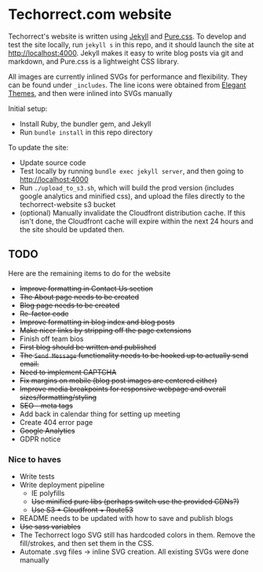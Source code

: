 # Techorrect.com website

Techorrect's website is written using [Jekyll](https://jekyllrb.com) and [Pure.css](https://purecss.io).  To develop and test the site locally, run `jekyll s` in this repo, and it should launch the site at [http://localhost:4000](http://localhost:4000).  Jekyll makes it easy to write blog posts via git and markdown, and Pure.css is a lightweight CSS library.

All images are currently inlined SVGs for performance and flexibility.  They can be found under `_includes`.  The line icons were obtained from [Elegant Themes](https://www.elegantthemes.com/blog/freebie-of-the-week/free-line-style-icons), and then were inlined into SVGs manually

Initial setup:
* Install Ruby, the bundler gem, and Jekyll
* Run `bundle install` in this repo directory

To update the site:

* Update source code
* Test locally by running `bundle exec jekyll server`, and then going to [http://localhost:4000](http://localhost:4000)
* Run `./upload_to_s3.sh`, which will build the prod version (includes google analytics and minified css), and upload the files directly to the techorrect-website s3 bucket
* (optional) Manually invalidate the Cloudfront distribution cache.  If this isn't done, the Cloudfront cache will expire within the next 24 hours and the site should be updated then.

## TODO

Here are the remaining items to do for the website

* ~~Improve formatting in Contact Us section~~
* ~~The About page needs to be created~~
* ~~Blog page needs to be created~~
* ~~Re-factor code~~
* ~~Improve formatting in blog index and blog posts~~
* ~~Make nicer links by stripping off the page extensions~~
* Finish off team bios
* ~~First blog should be written and published~~
* ~~The `Send Message` functionality needs to be hooked up to actually send email.~~
* ~~Need to implement CAPTCHA~~
* ~~Fix margins on mobile (blog post images are centered either)~~
* ~~Improve media breakpoints for responsive webpage and overall sizes/formatting/styling~~
* ~~SEO - meta tags~~
* Add back in calendar thing for setting up meeting
* Create 404 error page
* ~~Google Analytics~~
* GDPR notice

### Nice to haves

* Write tests
* Write deployment pipeline
  * IE polyfills
  * ~~Use minified pure libs (perhaps switch use the provided CDNs?)~~
  * ~~Use S3 + Cloudfront + Route53~~
* README needs to be updated with how to save and publish blogs
* ~~Use sass variables~~
* The Techorrect logo SVG still has hardcoded colors in them.  Remove the fill/strokes, and then set them in the CSS.
* Automate .svg files -> inline SVG creation.  All existing SVGs were done manually
